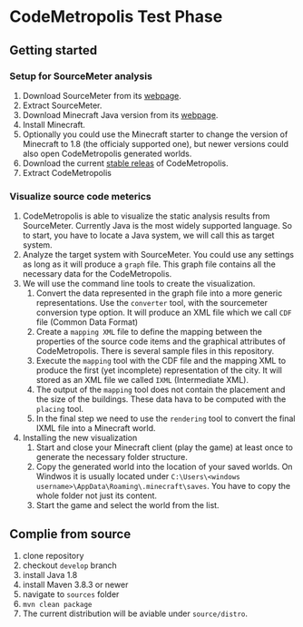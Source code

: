# CodeMetropolis Test Phase

## Getting started

### Setup for SourceMeter analysis

1. Download SourceMeter from its [webpage](https://sourcemeter.com/download).
2. Extract SourceMeter.
3. Download Minecraft Java version from its [webpage](https://www.minecraft.net/en-us/download).
4. Install Minecraft.
5. Optionally you could use the Minecraft starter to change the version of Minecraft to 1.8 (the officialy supported one), but newer versions could also open CodeMetropolis generated worlds.
6. Download the current [stable releas](https://github.com/codemetropolis/CodeMetropolis/releases/tag/latest) of CodeMetropolis.
7. Extract CodeMetropolis

### Visualize source code meterics

1. CodeMetropolis is able to visualize the static analysis results from SourceMeter. Currently Java is the most widely supported language. So to start, you have to locate a Java system, we will call this as target system.
2. Analyze the target system with SourceMeter. You could use any settings as long as it will produce a `graph` file. This graph file contains all the necessary data for the CodeMetropolis.
3. We will use the command line tools to create the visualization.
    1. Convert the data represented in the graph file into a more generic representations. Use the `converter` tool, with the sourcemeter conversion type option. It will produce an XML file which we call `CDF` file (Common Data Format)
    2. Create a `mapping XML` file to define the mapping between the properties of the source code items and the graphical attributes of CodeMetropolis. There is several sample files in this repository.
    3. Execute the `mapping` tool with the CDF file and the mapping XML to produce the first (yet incomplete) representation of the city. It will stored as an XML file we called `IXML` (Intermediate XML).
    4. The output of the `mapping` tool does not contain the placement and the size of the buildings. These data hava to be computed with the `placing` tool.
    5. In the final step we need to use the `rendering` tool to convert the final IXML file into a Minecraft world.
4. Installing the new visualization
    1. Start and close your Minecraft client (play the game) at least once to generate the necessary folder structure.
    2. Copy the generated world into the location of your saved worlds. On Windwos it is usually located under `C:\Users\<windows username>\AppData\Roaming\.minecraft\saves`. You have to copy the whole folder not just its content.
    3. Start the game and select the world from the list.

## Complie from source

1. clone repository
1. checkout `develop` branch
1. install Java 1.8
1. install Maven 3.8.3 or newer
1. navigate to `sources` folder
1. `mvn clean package`
1. The current distribution will be aviable under `source/distro`.
